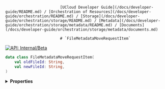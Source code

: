                             [UCloud Developer Guide](/docs/developer-guide/README.md) / [Orchestration of Resources](/docs/developer-guide/orchestration/README.md) / [Storage](/docs/developer-guide/orchestration/storage/README.md) / [Metadata](/docs/developer-guide/orchestration/storage/metadata/README.md) / [Documents](/docs/developer-guide/orchestration/storage/metadata/documents.md)
                            
                            # `FileMetadataMoveRequestItem`

                            
[![API: Internal/Beta](https://img.shields.io/static/v1?label=API&message=Internal/Beta&color=red&style=flat-square)](/docs/developer-guide/core/api-conventions.md)



```kotlin
data class FileMetadataMoveRequestItem(
    val oldFileId: String,
    val newFileId: String,
)
```

<details>
<summary>
<b>Properties</b>
</summary>

<details>
<summary>
<code>oldFileId</code>: <code><code><a href='https://kotlinlang.org/api/latest/jvm/stdlib/kotlin/-string/'>String</a></code></code>
</summary>





</details>

<details>
<summary>
<code>newFileId</code>: <code><code><a href='https://kotlinlang.org/api/latest/jvm/stdlib/kotlin/-string/'>String</a></code></code>
</summary>





</details>



</details>

